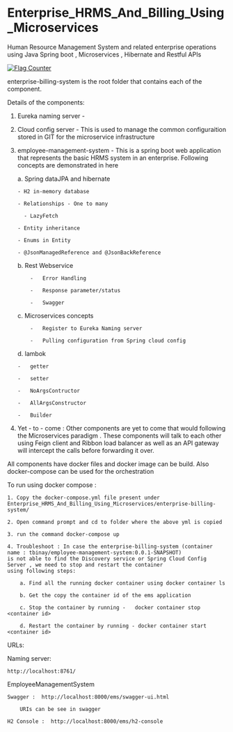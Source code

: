 # Enterprise_HRMS_And_Billing_Using_Microservices
Human Resource Management System and related enterprise operations  using Java Spring boot , Microservices , Hibernate and Restful APIs


<a href="https://info.flagcounter.com/Zp0e"><img src="https://s11.flagcounter.com/count2/Zp0e/bg_FFFFFF/txt_000000/border_CCCCCC/columns_2/maxflags_10/viewers_0/labels_0/pageviews_0/flags_0/percent_0/" alt="Flag Counter" border="0"></a>
    
    

enterprise-billing-system  is the root folder that contains each of the component.

Details of the components:
1.  Eureka naming server - 
2.  Cloud config server - This is used to manage the common configuraition stored in GIT for the microservice infrastructure
3.  employee-management-system - This is a spring boot web application that represents the basic HRMS system in an enterprise. Following concepts 
    are demonstrated in here
	  
    a. Spring dataJPA and hibernate
    
        - H2 in-memory database
	
        - Relationships - One to many
	
          - LazyFetch
	  
        - Entity inheritance
	
        - Enums in Entity
	
        - @JsonManagedReference and @JsonBackReference   
	
	  b. Rest Webservice
	  
		    -	Error Handling
		    
		    -	Response parameter/status
		    
		    -	Swagger     
		    
	  c.  Microservices concepts
	  
		    -	Register to Eureka Naming server
		    
		    -	Pulling configuration from Spring cloud config
		    
		    
		    
    d. lambok
    
        -	getter
	
        -	setter
	
        -	NoArgsContructor
	
        - 	AllArgsConstructor
	
        -	Builder
	
        
  4. Yet - to - come  :   Other components are yet to come that would following the Microservices paradigm . These components will 
      talk to each other using Feign client and Ribbon load balancer as well as an API gateway will intercept the calls before 
      forwarding it over.
      
  
All components have docker files and docker image can be build. Also docker-compose can be used for the orchestration

To run using docker compose :

	1. Copy the docker-compose.yml file present under Enterprise_HRMS_And_Billing_Using_Microservices/enterprise-billing-system/
	
	2. Open command prompt and cd to folder where the above yml is copied
	
	3. run the command docker-compose up
	
	4. Troubleshoot : In case the enterprise-billing-system (container name : tbinay/employee-management-system:0.0.1-SNAPSHOT)
	is not able to find the Discovery service or Spring Cloud Config Server , we need to stop and restart the container 
	using following steps:
	
		a. Find all the running docker container using docker container ls
		
		b. Get the copy the container id of the ems application
		
		c. Stop the container by running -   docker container stop <container id>
		
		d. Restart the container by running - docker container start <container id>
		

 
URLs:

  Naming server:
  
    http://localhost:8761/

  EmployeeManagementSystem
  
    Swagger :  http://localhost:8000/ems/swagger-ui.html
    
        URIs can be see in swagger
	
    H2 Console :  http://localhost:8000/ems/h2-console
    
    
    
    
    

    
  
